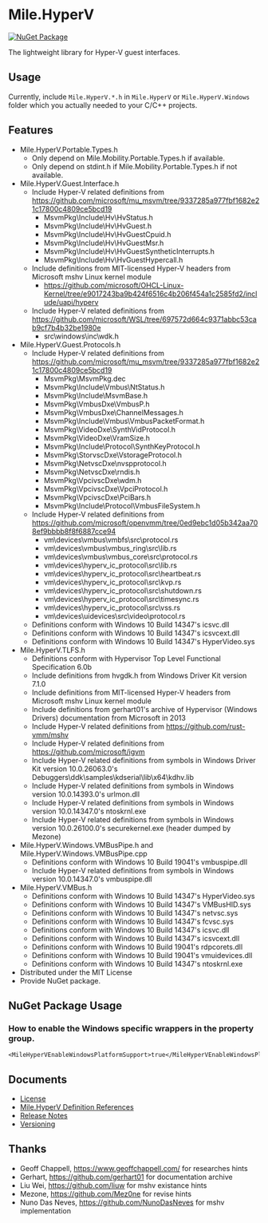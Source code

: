 ﻿# Mile.HyperV

[![NuGet Package](https://img.shields.io/nuget/vpre/Mile.HyperV)](https://www.nuget.org/packages/Mile.HyperV)

The lightweight library for Hyper-V guest interfaces.

## Usage

Currently, include `Mile.HyperV.*.h` in `Mile.HyperV` or `Mile.HyperV.Windows`
folder which you actually needed to your C/C++ projects.

## Features

- Mile.HyperV.Portable.Types.h
  - Only depend on Mile.Mobility.Portable.Types.h if available.
  - Only depend on stdint.h if Mile.Mobility.Portable.Types.h if not available.
- Mile.HyperV.Guest.Interface.h
  - Include Hyper-V related definitions from
    https://github.com/microsoft/mu_msvm/tree/9337285a977fbf1682e21c17800c4809ce5bcd19
    - MsvmPkg\Include\Hv\HvStatus.h
    - MsvmPkg\Include\Hv\HvGuest.h
    - MsvmPkg\Include\Hv\HvGuestCpuid.h
    - MsvmPkg\Include\Hv\HvGuestMsr.h
    - MsvmPkg\Include\Hv\HvGuestSyntheticInterrupts.h
    - MsvmPkg\Include\Hv\HvGuestHypercall.h
  - Include definitions from MIT-licensed Hyper-V headers from Microsoft mshv 
    Linux kernel module
    - https://github.com/microsoft/OHCL-Linux-Kernel/tree/e9017243ba9b424f6516c4b206f454a1c2585fd2/include/uapi/hyperv
  - Include Hyper-V related definitions from
    https://github.com/microsoft/WSL/tree/697572d664c9371abbc53cab9cf7b4b32be1980e
    - src\windows\inc\wdk.h
- Mile.HyperV.Guest.Protocols.h
  - Include Hyper-V related definitions from
    https://github.com/microsoft/mu_msvm/tree/9337285a977fbf1682e21c17800c4809ce5bcd19
    - MsvmPkg\MsvmPkg.dec
    - MsvmPkg\Include\Vmbus\NtStatus.h
    - MsvmPkg\Include\MsvmBase.h
    - MsvmPkg\VmbusDxe\VmbusP.h
    - MsvmPkg\VmbusDxe\ChannelMessages.h
    - MsvmPkg\Include\Vmbus\VmbusPacketFormat.h
    - MsvmPkg\VideoDxe\SynthVidProtocol.h
    - MsvmPkg\VideoDxe\VramSize.h
    - MsvmPkg\Include\Protocol\SynthKeyProtocol.h
    - MsvmPkg\StorvscDxe\VstorageProtocol.h
    - MsvmPkg\NetvscDxe\nvspprotocol.h
    - MsvmPkg\NetvscDxe\rndis.h
    - MsvmPkg\VpcivscDxe\wdm.h
    - MsvmPkg\VpcivscDxe\VpciProtocol.h
    - MsvmPkg\VpcivscDxe\PciBars.h
    - MsvmPkg\Include\Protocol\VmbusFileSystem.h
  - Include Hyper-V related definitions from
    https://github.com/microsoft/openvmm/tree/0ed9ebc1d05b342aa708ef9bbbb8f8f6887cce94
    - vm\devices\vmbus\vmbfs\src\protocol.rs
    - vm\devices\vmbus\vmbus_ring\src\lib.rs
    - vm\devices\vmbus\vmbus_core\src\protocol.rs
    - vm\devices\hyperv_ic_protocol\src\lib.rs
    - vm\devices\hyperv_ic_protocol\src\heartbeat.rs
    - vm\devices\hyperv_ic_protocol\src\kvp.rs
    - vm\devices\hyperv_ic_protocol\src\shutdown.rs
    - vm\devices\hyperv_ic_protocol\src\timesync.rs
    - vm\devices\hyperv_ic_protocol\src\vss.rs
    - vm\devices\uidevices\src\video\protocol.rs
  - Definitions conform with Windows 10 Build 14347's icsvc.dll
  - Definitions conform with Windows 10 Build 14347's icsvcext.dll
  - Definitions conform with Windows 10 Build 14347's HyperVideo.sys
- Mile.HyperV.TLFS.h
  - Definitions conform with Hypervisor Top Level Functional Specification 6.0b
  - Include definitions from hvgdk.h from Windows Driver Kit version 7.1.0
  - Include definitions from MIT-licensed Hyper-V headers from Microsoft mshv 
    Linux kernel module
  - Include definitions from gerhart01's archive of Hypervisor (Windows Drivers)
    documentation from Microsoft in 2013
  - Include Hyper-V related definitions from https://github.com/rust-vmm/mshv
  - Include Hyper-V related definitions from https://github.com/microsoft/igvm
  - Include Hyper-V related definitions from symbols in Windows Driver Kit
    version 10.0.26063.0's Debuggers\ddk\samples\kdserial\lib\x64\kdhv.lib
  - Include Hyper-V related definitions from symbols in Windows version
    10.0.14393.0's urlmon.dll
  - Include Hyper-V related definitions from symbols in Windows version
    10.0.14347.0's ntoskrnl.exe
  - Include Hyper-V related definitions from symbols in Windows version
    10.0.26100.0's securekernel.exe (header dumped by Mezone)
- Mile.HyperV.Windows.VMBusPipe.h and Mile.HyperV.Windows.VMBusPipe.cpp
  - Definitions conform with Windows 10 Build 19041's vmbuspipe.dll
  - Include Hyper-V related definitions from symbols in Windows version
    10.0.14347.0's vmbuspipe.dll
- Mile.HyperV.VMBus.h
  - Definitions conform with Windows 10 Build 14347's HyperVideo.sys
  - Definitions conform with Windows 10 Build 14347's VMBusHID.sys
  - Definitions conform with Windows 10 Build 14347's netvsc.sys
  - Definitions conform with Windows 10 Build 14347's fcvsc.sys
  - Definitions conform with Windows 10 Build 14347's icsvc.dll
  - Definitions conform with Windows 10 Build 14347's icsvcext.dll
  - Definitions conform with Windows 10 Build 19041's rdpcorets.dll
  - Definitions conform with Windows 10 Build 19041's vmuidevices.dll
  - Definitions conform with Windows 10 Build 14347's ntoskrnl.exe
- Distributed under the MIT License
- Provide NuGet package.

## NuGet Package Usage

### How to enable the Windows specific wrappers in the property group.

```
<MileHyperVEnableWindowsPlatformSupport>true</MileHyperVEnableWindowsPlatformSupport>
```

## Documents

- [License](License.md)
- [Mile.HyperV Definition References](References/ReadMe.md)
- [Release Notes](ReleaseNotes.md)
- [Versioning](Versioning.md)

## Thanks

- Geoff Chappell, https://www.geoffchappell.com/ for researches hints
- Gerhart, https://github.com/gerhart01 for documentation archive
- Liu Wei, https://github.com/liuw for mshv existance hints
- Mezone, https://github.com/Mez0ne for revise hints
- Nuno Das Neves, https://github.com/NunoDasNeves for mshv implementation
